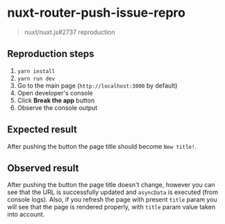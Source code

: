 # nuxt-router-push-issue-repro

> nuxt/nuxt.js#2737 reproduction

## Reproduction steps

1. `yarn install`
1. `yarn run dev`
1. Go to the main page (`http://localhost:3000` by default)
1. Open developer's console
1. Click **Break the app** button
1. Observe the console output

## Expected result

After pushing the button the page title should become `New title!`.

## Observed result

After pushing the button the page title doesn't change, however you can see that the URL is successfully updated and `asyncData` is executed (from console logs). Also, if you refresh the page with present `title` param you will see that the page is rendered properly, with `title` param value taken into account.
